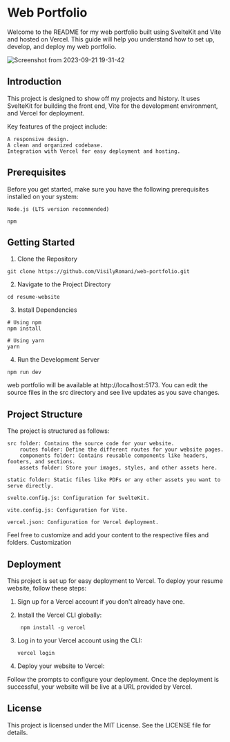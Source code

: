 


# Web Portfolio

Welcome to the README for my web portfolio built using SvelteKit and Vite and hosted on Vercel. This guide will help you understand how to set up, develop, and deploy my web portfolio. 

![Screenshot from 2023-09-21 19-31-42](https://github.com/VisilyRomani/web-portfolio/assets/36494994/f5c522e2-2796-470a-9ef3-9d359cffaf88)

## Introduction

This project is designed to show off my projects and history. It uses SvelteKit for building the front end, Vite for the development environment, and Vercel for deployment.

Key features of the project include:

    A responsive design.
    A clean and organized codebase.
    Integration with Vercel for easy deployment and hosting.

## Prerequisites

Before you get started, make sure you have the following prerequisites installed on your system:

    Node.js (LTS version recommended)
    
    npm

## Getting Started

  1. Clone the Repository

    git clone https://github.com/VisilyRomani/web-portfolio.git


  2. Navigate to the Project Directory

    cd resume-website

  3. Install Dependencies

    # Using npm
    npm install
    
    # Using yarn
    yarn

  4. Run the Development Server

    npm run dev

  web portfolio will be available at http://localhost:5173. You can edit the source files in the src directory and see live updates as you save changes.

## Project Structure

The project is structured as follows:

    src folder: Contains the source code for your website.
        routes folder: Define the different routes for your website pages.
        components folder: Contains reusable components like headers, footers, and sections.
        assets folder: Store your images, styles, and other assets here.
        
    static folder: Static files like PDFs or any other assets you want to serve directly.
    
    svelte.config.js: Configuration for SvelteKit.
    
    vite.config.js: Configuration for Vite.
    
    vercel.json: Configuration for Vercel deployment.

Feel free to customize and add your content to the respective files and folders.
Customization



## Deployment

This project is set up for easy deployment to Vercel. To deploy your resume website, follow these steps:

1. Sign up for a Vercel account if you don't already have one.

2. Install the Vercel CLI globally:

        npm install -g vercel

3. Log in to your Vercel account using the CLI:

       vercel login

4. Deploy your website to Vercel:

Follow the prompts to configure your deployment. Once the deployment is successful, your website will be live at a URL provided by Vercel.


## License

This project is licensed under the MIT License. See the LICENSE file for details.
